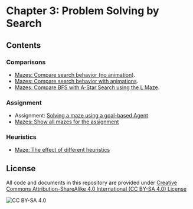 <!-- #region -->
# Chapter 3: Problem Solving by Search

## Contents

### Comparisons
* [Mazes: Compare search behavior (no animation)](https://mhahsler.github.io/CS7320-AI/Search/Maze_Example.html).
* [Mazes: Compare search behavior with animations](https://mhahsler.github.io/CS7320-AI/Search/Maze_Example-Animation_full.html).
* [Mazes: Compare BFS with A-Star Search using the L Maze](https://mhahsler.github.io/CS7320-AI/Search/Maze_BFS_vs_A_Star.html).


### Assignment
* Assignment: [Solving a maze using a goal-based Agent](https://colab.research.google.com/github/mhahsler/CS7320-AI/blob/master/Search/Maze.ipynb)
* [Mazes: Show all mazes for the assignment](https://colab.research.google.com/github/mhahsler/CS7320-AI/blob/master/Search/Show_all_mazes.ipynb)

### Heuristics
* [Maze: The effect of different heuristics](https://colab.research.google.com/github/mhahsler/CS7320-AI/blob/master/Search/Explore_heuristics.ipynb)

## License
All code and documents in this repository are provided under [Creative Commons Attribution-ShareAlike 4.0 International (CC BY-SA 4.0) License](https://creativecommons.org/licenses/by-sa/4.0/)

![CC BY-SA 4.0](https://licensebuttons.net/l/by-sa/3.0/88x31.png)
<!-- #endregion -->
